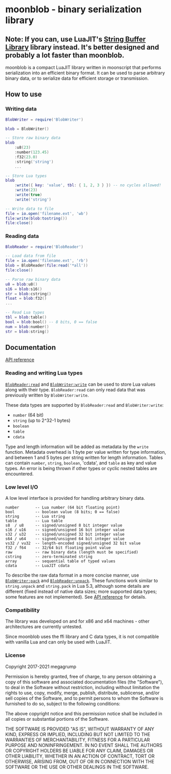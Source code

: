# moonblob - binary serialization library

## Note: If you can, use LuaJIT's [String Buffer Library](https://repo.or.cz/luajit-2.0.git/blob_plain/HEAD:/doc/ext_buffer.html) library instead. It's better designed and probably a lot faster than moonblob.

moonblob is a compact LuaJIT library written in moonscript that performs serialization into an efficient binary format. It can be used to parse arbitrary binary data, or to serialize data for efficient storage or transmission.

## How to use

### Writing data
```lua
BlobWriter = require('BlobWriter')

blob = BlobWriter()

-- Store raw binary data
blob
	:u8(23)
	:number(123.45)
	:f32(23.0)
	:string('string')
	...

-- Store Lua types
blob
	:write({ key: 'value', tbl: { 1, 2, 3 } }) -- no cycles allowed!
	:write(23)
	:write(true)
	:write('string')

-- Write data to file
file = io.open('filename.ext', 'wb')
file:write(blob:tostring())
file:close()
```
### Reading data
```lua
BlobReader = require('BlobReader')

-- Load data from file
file = io.open('filename.ext', 'rb')
blob = BlobReader(file:read('*all'))
file:close()

-- Parse raw binary data
u8 = blob:u8()
s16 = blob:s16()
str = blob:cstring()
float = blob:f32()
...

-- Read Lua types
tbl = blob:table()
bool = blob:bool() -- 8 bits, 0 == false
num = blob:number()
str = blob:string()
```
## Documentation

[API reference](https://megagrump.github.io/moonblob/doc/)

### Reading and writing Lua types

[`BlobReader:read`](https://megagrump.github.io/moonblob/doc/classes/BlobReader.html#read) and [`BlobWriter:write`](https://megagrump.github.io/moonblob/doc/classes/BlobWriter.html#write) can be used to store Lua values along with their type. `BlobReader:read` can only read data that was previously written by `BlobWriter:write`.

These data types are supported by `BlobReader:read` and `BlobWriter:write`:
* `number` (64 bit)
* `string` (up to 2^32-1 bytes)
* `boolean`
* `table`
* `cdata`

Type and length information will be added as metadata by the `write` function. Metadata overhead is 1 byte per value written for type information, and between 1 and 5 bytes per string written for length information. Tables can contain `number`, `string`, `boolean`, 'cdata', and `table` as key and value types. An error is being thrown if other types or cyclic nested tables are encountered.

### Low level I/O

A low level interface is provided for handling arbitrary binary data.

	number       -- Lua number (64 bit floating point)
	bool         -- boolean value (8 bits; 0 == false)
	string       -- Lua string
	table        -- Lua table
	s8  / u8     -- signed/unsigned 8 bit integer value
	s16 / u16    -- signed/unsigned 16 bit integer value
	s32 / u32    -- signed/unsigned 32 bit integer value
	s64 / u64    -- signed/unsigned 64 bit integer value
	vs32 / vu32  -- length-encoded signed/unsigned 32 bit value
	f32 / f64    -- 32/64 bit floating point value
	raw          -- raw binary data (length must be specified)
	cstring      -- zero-terminated string
	array        -- sequential table of typed values
	cdata        -- LuaJIT cdata

To describe the raw data format in a more concise manner, use [`BlobWriter:pack`](https://megagrump.github.io/moonblob/doc/classes/BlobWriter.html#pack) and [`BlobReader:unpack`](https://megagrump.github.io/moonblob/doc/classes/BlobReader.html#unpack). These functions work similar to `string.unpack` and `string.pack` in Lua 5.3, although some details are different (fixed instead of native data sizes; more supported data types; some features are not implemented). See [API reference](https://megagrump.github.io/moonblob/doc) for details.

### Compatibility

The library was developed on and for x86 and x64 machines - other architectures are currently untested.

Since moonblob uses the ffi library and C data types, it is not compatible with vanilla Lua and can only be used with LuaJIT.

### License

Copyright 2017-2021 megagrump

Permission is hereby granted, free of charge, to any person obtaining a copy of this software and associated documentation files (the "Software"), to deal in the Software without restriction, including without limitation the rights to use, copy, modify, merge, publish, distribute, sublicense, and/or sell copies of the Software, and to permit persons to whom the Software is furnished to do so, subject to the following conditions:

The above copyright notice and this permission notice shall be included in all copies or substantial portions of the Software.

THE SOFTWARE IS PROVIDED "AS IS", WITHOUT WARRANTY OF ANY KIND, EXPRESS OR IMPLIED, INCLUDING BUT NOT LIMITED TO THE WARRANTIES OF MERCHANTABILITY, FITNESS FOR A PARTICULAR PURPOSE AND NONINFRINGEMENT. IN NO EVENT SHALL THE AUTHORS OR COPYRIGHT HOLDERS BE LIABLE FOR ANY CLAIM, DAMAGES OR OTHER LIABILITY, WHETHER IN AN ACTION OF CONTRACT, TORT OR OTHERWISE, ARISING FROM, OUT OF OR IN CONNECTION WITH THE SOFTWARE OR THE USE OR OTHER DEALINGS IN THE SOFTWARE.
